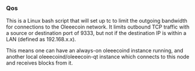 ### Qos ###

This is a Linux bash script that will set up tc to limit the outgoing bandwidth for connections to the Oleeecoin network. It limits outbound TCP traffic with a source or destination port of 9333, but not if the destination IP is within a LAN (defined as 192.168.x.x).

This means one can have an always-on oleeecoind instance running, and another local oleeecoind/oleeecoin-qt instance which connects to this node and receives blocks from it.
